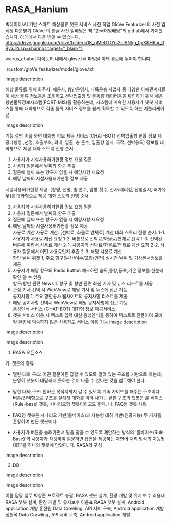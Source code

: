 # RASA_Hanium
 
빅데이터/AI 기반 스마트 해상물류 챗봇 서비스
사전 작업
GloVe Featurizer의 사전 임베딩 다운받기
GloVe 의 한글 사전 임베딩은 책 "한국어임베딩"의 github에서 가져왔습니다.
아래에서 다운 받을 수 있습니다. https://drive.google.com/drive/folders/1K_pMeDTOYs2oiBN5g_0pXRH6ar_0RyaJ?usp=sharing{:target="_blank"}

walrus_chabot 디렉토리 내에서 glove.txt 파일을 아래 경로에 두어야 합니다.

./custom/gloVe_featurizer/model/glove.txt

image description

해상 물류를 위해 화주사, 해운사, 항만운영사, 내륙운송 사업자 등 다양한 이해관계자들이 해상 물류 정보등을 조회하고 선박입출항 및 물동량 데이터등을 확인하기 위해 해운항만물류정보시스템(PORT-MIS)를 활용하는데, 시스템에 미숙한 사용자가 챗봇 서비스를 통해 대화형으로 각종 물류 서비스 정보를 쉽게 획득할 수 있도록 하는 어플리케이션



image description

기능	설명	어플 화면
대화형 정보 제공 서비스
(CHAT-BOT)	선박입출항 현황 정보 제공:
[항명 ,선명, 호출부호, 외내, 입출, 총 톤수, 입출항 일시, 국적, 선박용도] 정보를 대화형으로 제공
대화 스토리 진행 순서:
1. 사용자가 시설사용허가현황 정보 요청 질문
2. 사용자 질문에서 날짜와 항구 추출
3. 질문에 날짜 또는 항구가 없을 시 해당사항 재요청
4. 해당 날짜의 시설사용허가현황 정보 제공



시설사용허가현황 제공:
[항명, 선명, 총 톤수, 입항 횟수, 선사/대리점, 신청일시, 허가유무]를 대화형으로 제공
대화 스토리 진행 순서:
1. 사용자가 시설사용허가현황 정보 요청 질문
2. 사용자 질문에서 날짜와 항구 추출
3. 질문에 날짜 또는 항구가 없을 시 해당사항 재요청
4. 해당 날짜의 시설사용허가현황 정보 제공	
사용료 계산	사용료 계산:
[선박료, 화물료 연체료] 계산
대화 스토리 진행 순서:
1-1. 사용자가 사용료 계산 요청
1-2. 버튼으로 선박료/화물료/연체료 선택
1-3. 선택된 버튼에 따라서 사용료 계산
2-1. 사용자가 선박료/화물료/연체료 계산 요청
2-2. 사용자 질문에서 어떤 사용료인지 추출
2-3. 해당 사용료 계산	
항만 날씨 위젯	1. 주요 항구(부산/여수/포항/인천) 실시간 날씨 및 기상센서정보를 제공
2. 사용자가 해당 항구의 Radio Button 체크하면 습도,풍향,풍속,기온 정보를 한눈에 확인 할 수 있음	
항구/항만 관련 News	1. 항구 및 항만 관련 최신 기사 및 뉴스 리스트를 제공
2. 관심 기사 선택 시 WebView로 해당 기사 및 뉴스에 접근 가능	
공지사항	1. 주요 항만공사 웹사이트의 공지사항 리스트를 제공
2. 해당 공지사항 선택시 WebView로 해당 공지사항에 접근 가능	
음성인식 서비스
(CHAT-BOT)	대화형 정보 제공서비스:
1. 챗봇 서비스 이용 시 텍스트 입력 대신 음성인식을 통하여 텍스트로 전환하여 모바일 환경에 익숙하지 않은 사용자도 서비스 이용 가능	
image description

image description

image description

1. RASA 오픈소스

가. 챗봇의 종류

 - 열린 대화 구조: 어떤 질문이든 답할 수 있도록 열려 있는 구조를 기반으로 하는데, 분명히 챗봇이 대답하지 못하는 것이 나올 수 있다는 것을 염두해야 한다. 
 - 닫힌 대화 구조: 원하는 목적지까지 갈 수 있도록 계속 가이드를 해주는 구조이다. 버튼/선택형으로 구조를 설계해 대화를 이어 나가는 닫힌 구조의 챗봇은 룰 베이스(Rule-base) 챗봇, 시나리오형 챗봇이라고도 한다.
나. FAQ형 챗봇 사용

 - FAQ형 챗봇은 시나리오 기반(룰베이스)과 지능형 대하 기반(인공지능) 두 가지를 혼합하여 만든 챗봇이다
 - 사용자가 버튼을 눌러가면서 답을 찾을 수 있도록 제안하는 방식의 ‘룰베이스(Rule Base)’와 사용자가 채팅하여 질문하면 답변을 제공하는 자연어 처리 방식의 지능형 대화’를 하나의 챗봇에 담았다.
다. RASA의 구성

image description

3. DB

image description

image description

이름	담당 업무
박상준	프로젝트 총괄, RASA 챗봇 설계, 환경 개발 및 유지 보수
최용태	RASA 챗봇 설계, 환경 개발 및 유지보수
이윤표	RASA 챗봇 설계, Android application 개발
홍진원	Data Crawling, API 서버 구축, Android application 개발
정원석	Data Crawling, API 서버 구축, Android application 개발
